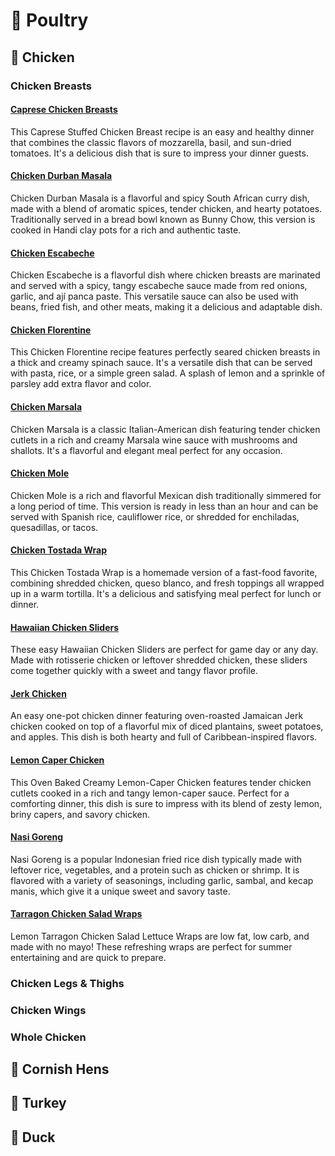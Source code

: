 # &#128020; Poultry
## &#128019; Chicken
### Chicken Breasts
#### [Caprese Chicken Breasts](caprese-chicken-breasts.adoc)
This Caprese Stuffed Chicken Breast recipe is an easy and healthy dinner that combines the classic flavors of mozzarella, basil, and sun-dried tomatoes. It's a delicious dish that is sure to impress your dinner guests.
#### [Chicken Durban Masala](chicken-durban-masala.adoc)
Chicken Durban Masala is a flavorful and spicy South African curry dish, made with a blend of aromatic spices, tender chicken, and hearty potatoes. Traditionally served in a bread bowl known as Bunny Chow, this version is cooked in Handi clay pots for a rich and authentic taste.
#### [Chicken Escabeche](chicken-escabeche.adoc)
Chicken Escabeche is a flavorful dish where chicken breasts are marinated and served with a spicy, tangy escabeche sauce made from red onions, garlic, and ají panca paste. This versatile sauce can also be used with beans, fried fish, and other meats, making it a delicious and adaptable dish.
#### [Chicken Florentine](chicken-florentine.adoc)
This Chicken Florentine recipe features perfectly seared chicken breasts in a thick and creamy spinach sauce. It's a versatile dish that can be served with pasta, rice, or a simple green salad. A splash of lemon and a sprinkle of parsley add extra flavor and color.
#### [Chicken Marsala](chicken-marsala.adoc)
Chicken Marsala is a classic Italian-American dish featuring tender chicken cutlets in a rich and creamy Marsala wine sauce with mushrooms and shallots. It's a flavorful and elegant meal perfect for any occasion.
#### [Chicken Mole](chicken-mole.adoc)
Chicken Mole is a rich and flavorful Mexican dish traditionally simmered for a long period of time. This version is ready in less than an hour and can be served with Spanish rice, cauliflower rice, or shredded for enchiladas, quesadillas, or tacos.
#### [Chicken Tostada Wrap](chicken-tostada-wrap.adoc)
This Chicken Tostada Wrap is a homemade version of a fast-food favorite, combining shredded chicken, queso blanco, and fresh toppings all wrapped up in a warm tortilla. It's a delicious and satisfying meal perfect for lunch or dinner.
#### [Hawaiian Chicken Sliders](hawaiian-chicken-sliders.adoc)
These easy Hawaiian Chicken Sliders are perfect for game day or any day. Made with rotisserie chicken or leftover shredded chicken, these sliders come together quickly with a sweet and tangy flavor profile.
#### [Jerk Chicken](jerk-chicken.adoc)
An easy one-pot chicken dinner featuring oven-roasted Jamaican Jerk chicken cooked on top of a flavorful mix of diced plantains, sweet potatoes, and apples. This dish is both hearty and full of Caribbean-inspired flavors.
#### [Lemon Caper Chicken](lemon-caper-chicken.adoc)
This Oven Baked Creamy Lemon-Caper Chicken features tender chicken cutlets cooked in a rich and tangy lemon-caper sauce. Perfect for a comforting dinner, this dish is sure to impress with its blend of zesty lemon, briny capers, and savory chicken.
#### [Nasi Goreng](nasi-goreng.adoc)
Nasi Goreng is a popular Indonesian fried rice dish typically made with leftover rice, vegetables, and a protein such as chicken or shrimp. It is flavored with a variety of seasonings, including garlic, sambal, and kecap manis, which give it a unique sweet and savory taste.
#### [Tarragon Chicken Salad Wraps](tarragon-chicken-salad.adoc)
Lemon Tarragon Chicken Salad Lettuce Wraps are low fat, low carb, and made with no mayo! These refreshing wraps are perfect for summer entertaining and are quick to prepare.
### Chicken Legs &amp; Thighs
### Chicken Wings
### Whole Chicken
## &#128037; Cornish Hens
## &#127831; Turkey
## &#129414; Duck
